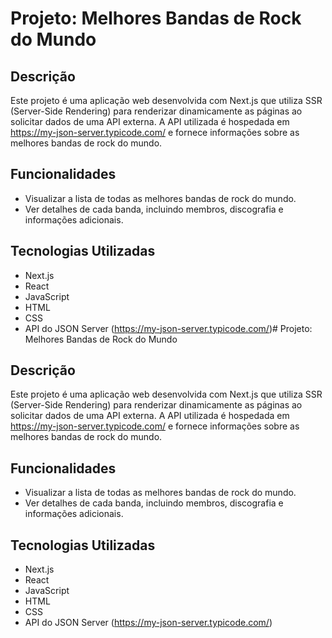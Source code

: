 # Projeto: Melhores Bandas de Rock do Mundo

## Descrição
Este projeto é uma aplicação web desenvolvida com Next.js que utiliza SSR (Server-Side Rendering) para renderizar dinamicamente as páginas ao solicitar dados de uma API externa. A API utilizada é hospedada em https://my-json-server.typicode.com/ e fornece informações sobre as melhores bandas de rock do mundo.

## Funcionalidades
- Visualizar a lista de todas as melhores bandas de rock do mundo.
- Ver detalhes de cada banda, incluindo membros, discografia e informações adicionais.

## Tecnologias Utilizadas
- Next.js
- React
- JavaScript
- HTML
- CSS
- API do JSON Server (https://my-json-server.typicode.com/)# Projeto: Melhores Bandas de Rock do Mundo

## Descrição
Este projeto é uma aplicação web desenvolvida com Next.js que utiliza SSR (Server-Side Rendering) para renderizar dinamicamente as páginas ao solicitar dados de uma API externa. A API utilizada é hospedada em https://my-json-server.typicode.com/ e fornece informações sobre as melhores bandas de rock do mundo.

## Funcionalidades
- Visualizar a lista de todas as melhores bandas de rock do mundo.
- Ver detalhes de cada banda, incluindo membros, discografia e informações adicionais.

## Tecnologias Utilizadas
- Next.js
- React
- JavaScript
- HTML
- CSS
- API do JSON Server (https://my-json-server.typicode.com/)

